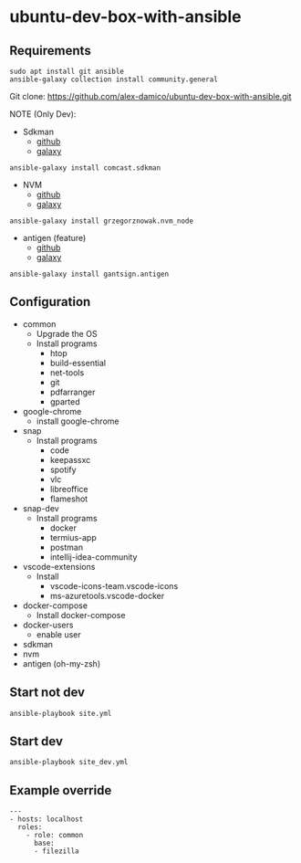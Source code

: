 # ubuntu-dev-box-with-ansible

## Requirements
```
sudo apt install git ansible
ansible-galaxy collection install community.general
```

Git clone: https://github.com/alex-damico/ubuntu-dev-box-with-ansible.git

NOTE (Only Dev):
- Sdkman
    - [github](https://github.com/Comcast/ansible-sdkman)
    - [galaxy](https://galaxy.ansible.com/comcast/sdkman)
```
ansible-galaxy install comcast.sdkman
```
- NVM
    - [github](https://github.com/grzegorznowak/ansible-nvm-node)
    - [galaxy](https://galaxy.ansible.com/grzegorznowak/nvm_node)
```
ansible-galaxy install grzegorznowak.nvm_node
```
- antigen (feature)
    - [github](https://github.com/gantsign/ansible_role_antigen)
    - [galaxy](https://galaxy.ansible.com/gantsign/antigen)
```
ansible-galaxy install gantsign.antigen
```

## Configuration
- common
    - Upgrade the OS
    - Install programs
        - htop
        - build-essential
        - net-tools
        - git
        - pdfarranger
        - gparted
- google-chrome
    - install google-chrome
- snap
    - Install programs
        - code
        - keepassxc
        - spotify
        - vlc
        - libreoffice
        - flameshot
- snap-dev
    - Install programs
        - docker
        - termius-app
        - postman
        - intellij-idea-community
- vscode-extensions
    - Install
        - vscode-icons-team.vscode-icons
        - ms-azuretools.vscode-docker
- docker-compose
    - Install docker-compose
- docker-users
    - enable user 
- sdkman
- nvm
- antigen (oh-my-zsh)

## Start not dev
```
ansible-playbook site.yml
```

## Start dev
```
ansible-playbook site_dev.yml
```

## Example override
```
---
- hosts: localhost
  roles:
    - role: common
      base:
      - filezilla
```